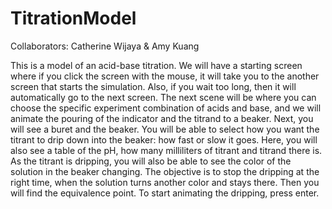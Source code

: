 # TitrationModel
Collaborators: Catherine Wijaya & Amy Kuang

This is a model of an acid-base titration.
We will have a starting screen where if you click the screen with the mouse, it will take you to the another screen that starts the simulation. Also, if you wait too long, then it will automatically go to the next screen.
The next scene will be where you can choose the specific experiment combination of acids and base, and we will animate the pouring of the indicator and the titrand to a beaker. Next, you will see a buret and the beaker. You will be able to select how you want the titrant to drip down into the beaker: how fast or slow it goes. Here, you will also see a table of the pH, how many milliliters of titrant and titrand there is. As the titrant is dripping, you will also be able to see the color of the solution in the beaker changing. The objective is to stop the dripping at the right time, when the solution turns another color and stays there. Then you will find the equivalence point.
To start animating the dripping, press enter. 

